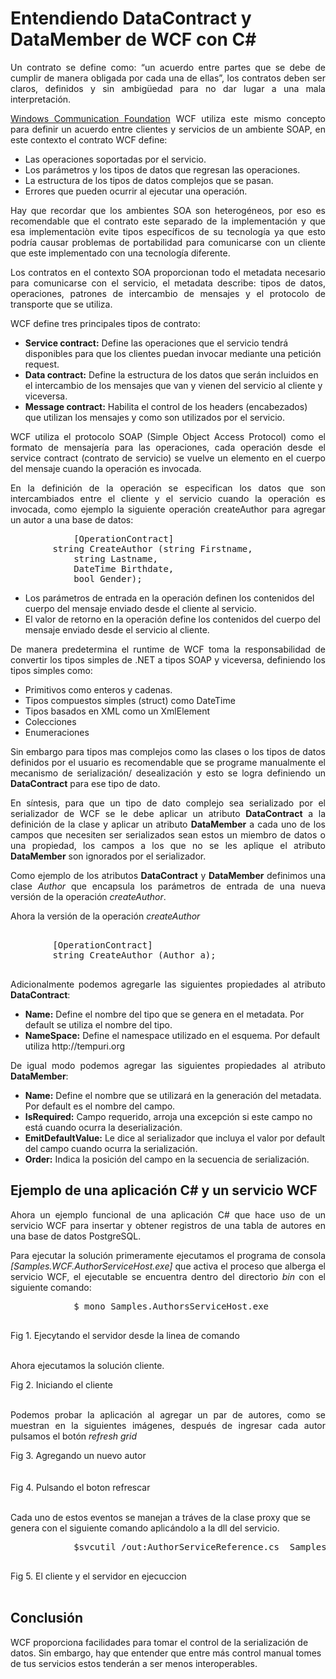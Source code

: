 ﻿# Entendiendo DataContract y DataMember de WCF con C#
		
<p align="justify">
Un contrato se define como: “un acuerdo entre partes que se debe de cumplir de manera obligada por cada una de ellas”, los contratos deben ser claros, definidos y sin ambigüedad para no dar lugar a una mala interpretación.
</p>

<p align="justify">
<a href="https://msdn.microsoft.com/en-us/library/dd456779(v=vs.110).aspx">Windows Communication Foundation</a> WCF utiliza este mismo concepto para definir un acuerdo entre clientes y servicios de un ambiente SOAP, en este contexto el contrato WCF define:
        <ul>
            <li>Las operaciones soportadas por el servicio.</li>
            <li>Los parámetros y los tipos de datos que regresan las operaciones.</li>
            <li>La estructura de los tipos de datos complejos que se pasan.</li>
            <li>Errores que pueden ocurrir al ejecutar una operación.</li>
        </ul>
</p>
<p align="justify">
Hay que recordar que los ambientes SOA son heterogéneos, por eso es recomendable que el contrato este separado de la implementación y que esa implementaciòn evite tipos específicos de su tecnología ya que esto podría causar problemas de portabilidad para comunicarse con un cliente que este implementado con una tecnología diferente.
</p>
<p align="justify">
Los contratos en el contexto SOA proporcionan todo el metadata necesario para comunicarse con el servicio, el metadata describe: tipos de datos, operaciones, patrones de intercambio de mensajes y el protocolo de transporte que se utiliza.
</p>
<p align="justify">
WCF define tres principales tipos de contrato:
</p>
<p align="justify">
        <ul>
            <li><b>Service contract:</b> Define las operaciones que el servicio tendrá disponibles para que los clientes puedan invocar mediante una petición request.</li>
            <li><b>Data contract:</b> Define la estructura de los datos que serán incluidos en el intercambio de los mensajes que van y vienen del servicio al cliente y viceversa.</li>
            <li><b>Message contract:</b> Habilita el control de los headers (encabezados) que utilizan los mensajes y como son utilizados por el servicio.</li>
        </ul>
</p>
<p align="justify">WCF utiliza el protocolo SOAP (Simple Object Access Protocol) como el formato de mensajería para las operaciones, cada operación desde el service contract (contrato de servicio) se vuelve un elemento en el cuerpo del mensaje cuando la operación es invocada.</p>
<p align="justify">En la definición de la operación se especifican los datos que son intercambiados entre el cliente y el servicio cuando la operación es invocada, como ejemplo la siguiente operación createAuthor para agregar un autor a una base de datos:</p>
<pre>
            [OperationContract]
        string CreateAuthor (string Firstname,
            string Lastname,
            DateTime Birthdate,
            bool Gender); 
</pre>
        <p align="justify">
            <ul>
                <li>Los parámetros de entrada en la operación definen los contenidos del cuerpo del mensaje enviado desde el cliente al servicio.</li>
                <li>El valor de retorno en la operación define los contenidos del cuerpo del mensaje enviado desde el servicio al cliente.</li>
            </ul>
        </p>
        <p align="justify">De manera predetermina el runtime de WCF toma la responsabilidad de convertir los tipos simples de .NET a tipos SOAP y viceversa, definiendo los tipos simples como:
        <ul>
            <li>Primitivos como enteros y cadenas.</li>
            <li>Tipos compuestos simples (struct) como DateTime</li>
            <li>Tipos basados en XML como un XmlElement</li>
            <li>Colecciones</li>
            <li>Enumeraciones</li>
        </ul>
        </p>
        <p align="justify">Sin embargo para tipos mas complejos como las clases o los tipos de datos definidos por el usuario es recomendable que se programe manualmente el mecanismo  de serialización/ desealización y esto se logra definiendo un <b>DataContract</b> para ese tipo de dato.</p>
        <p align="justify">En síntesis, para que un tipo de dato complejo sea serializado por el serializador de WCF se le debe aplicar un atributo <b>DataContract</b> a la definición de la clase y aplicar un atributo <b>DataMember</b> a cada uno de los campos que necesiten ser serializados sean estos un miembro de datos o una propiedad, los campos a los que no se les aplique el atributo <b>DataMember</b> son ignorados por el serializador.</p>
        <p align="justify">Como ejemplo de los atributos <b>DataContract</b> y <b>DataMember</b> definimos una clase <i>Author</i> que encapsula los parámetros de entrada de una nueva versión de la operación <i>createAuthor</i>.</p>
<p align="justify">Ahora la  versión de la operación <i>createAuthor</i> </p>
        <pre>            
        [OperationContract]
        string CreateAuthor (Author a); 
        </pre>
        <p align="justify">Adicionalmente podemos agregarle las siguientes propiedades al atributo <b>DataContract</b>:
        <ul>
            <li><b>Name:</b> Define el nombre del tipo que se genera en el metadata. Por default se utiliza el nombre del tipo.</li>
            <li><b>NameSpace:</b> Define el namespace utilizado en el esquema. Por default utiliza http://tempuri.org</li>
        </ul>
        </p>
        <p align="justify">De igual modo podemos agregar las siguientes propiedades al atributo <b>DataMember</b>:
        <ul>
            <li><b>Name:</b> Define el nombre que se utilizará en la generación del metadata. Por default es el nombre del campo.</li>
            <li><b>IsRequired:</b> Campo requerido, arroja una excepción si este campo no está cuando ocurra la deserialización.</li>
            <li><b>EmitDefaultValue:</b> Le dice al serializador que incluya el valor por default del campo cuando ocurra la serialización.</li>
            <li><b>Order:</b> Indica la posición del campo en la secuencia de serialización.</li>
        </ul>
        </p>
<p><h2>Ejemplo de una aplicación C# y un servicio WCF</h2></p>
<p align="justify">
Ahora un ejemplo funcional de una aplicación C# que hace uso de un servicio WCF para insertar y obtener registros de una tabla de autores en una base de datos PostgreSQL.
</p>
<p align="justify">
Para ejecutar la solución primeramente ejecutamos el programa de consola <i>[Samples.WCF.AuthorServiceHost.exe]</i> que activa el proceso que alberga el servicio WCF, el ejecutable se encuentra dentro del directorio <i>bin</i> con el siguiente comando:
</p>
        <pre>
            $ mono Samples.AuthorsServiceHost.exe
        </pre>
        <div>Fig 1. Ejecytando el servidor desde la linea de comando</div><br>
        <p>Ahora ejecutamos la solución cliente.</p>
        <div>
        <div>Fig 2. Iniciando el cliente</div>
        </div><br>
        <p align="justify">Podemos probar la aplicación al agregar un par de autores, como se muestran en la siguientes imágenes, después de ingresar cada autor pulsamos el botón <i>refresh grid</i></p>
        <div>Fig 3. Agregando un nuevo autor</div><br>
        <div>
        </div><br>
        <div>Fig 4. Pulsando el boton refrescar </div><br>
        <p>Cada uno de estos eventos se manejan a tráves de la clase proxy que se genera con el siguiente comando aplicándolo a la dll del servicio.</p>
        <pre>
            $svcutil /out:AuthorServiceReference.cs  Samples.WCF.AuthorsCatalogService.dll
        </pre>
        <div>Fig 5. El cliente y el servidor en ejecuccion</div><br>
        <p><h2>Conclusión</h2></p>
        <p>WCF proporciona facilidades para tomar el control de la serialización de datos. Sin embargo, hay que entender que entre más control manual tomes de tus servicios estos tenderán a ser menos interoperables.</p>
